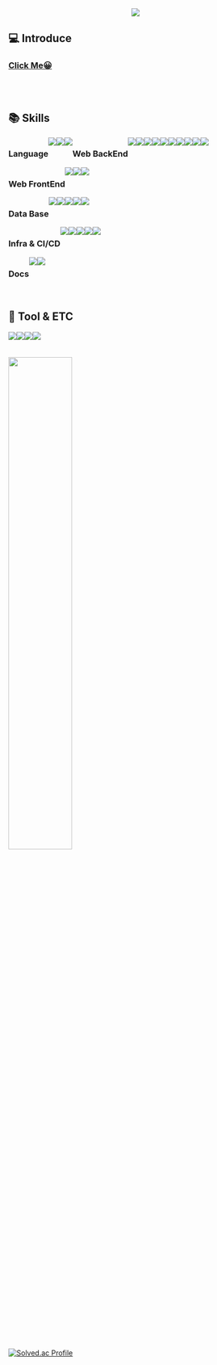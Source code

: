 <div align= "center">
    <img src="https://capsule-render.vercel.app/api?type=waving&color=0:67d22d,100:445f44&height=180&text=Hi%20I'm%20BackEnd%20Developer&animation=fadeIn&fontColor=ffffff&fontSize=60" />
</div>
    


## 💻 Introduce
<h3>
    <a href="https://smhdev.notion.site/DevSeongMin-c3753efed06c4a8eb6c0d6c571680849?pvs=74" target="_blank">
        Click Me😀
    </a>
</h3>

<br>
<br>

## 📚 Skills
<div style="display: flex;">

  <div style="display: flex;">
  <h3>Language</h3>

  <img src="https://img.shields.io/badge/java-007396?style=for-the-badge&logo=java&logoColor=white">
  <img src="https://img.shields.io/badge/python-3776AB?style=for-the-badge&logo=python&logoColor=white">
  <img src="https://img.shields.io/badge/javascript-F7DF1E?style=for-the-badge&logo=javascript&logoColor=black">
  </div>

<div style="display: flex;">
  <h3>Web BackEnd</h3>
  <img src="https://img.shields.io/badge/spring-6DB33F?style=for-the-badge&logo=spring&logoColor=white">
  <img src="https://img.shields.io/badge/fastapi-02569B?style=for-the-badge&logo=fastapi&logoColor=white">
  <img src="https://img.shields.io/badge/springboot-6DB33F?style=for-the-badge&logo=springboot&logoColor=white">
  <img src="https://img.shields.io/badge/mockito-339933?style=for-the-badge&logo=mockito&logoColor=white">
  <img src="https://img.shields.io/badge/firebase-FFCA28?style=for-the-badge&logo=firebase&logoColor=white">
  <br>
  <img src="https://img.shields.io/badge/jpa-A86454?style=for-the-badge&logo=jpa&logoColor=white">
  <img src="https://img.shields.io/badge/querydsl-A86454?style=for-the-badge&logo=querydsl&logoColor=white">
  <img src="https://img.shields.io/badge/mybatis-010101?style=for-the-badge&logo=mybatis&logoColor=white">
  <img src="https://img.shields.io/badge/Amazon%20S3-569A31?style=for-the-badge&logo=Amazon%20S3&logoColor=white">
  <img src="https://img.shields.io/badge/RabbitMQ-FF6600?style=for-the-badge&logo=RabbitMQ&logoColor=white">
  

  </div>
</div>

<div style="display: flex;">
  <h3>Web FrontEnd</h3>
  <img src="https://img.shields.io/badge/html5-E34F26?style=for-the-badge&logo=html5&logoColor=white">
  <img src="https://img.shields.io/badge/css-1572B6?style=for-the-badge&logo=css3&logoColor=white">
  <img src="https://img.shields.io/badge/vue.js-4FC08D?style=for-the-badge&logo=vue.js&logoColor=white">
  </div>
</div>


<div style="display: flex;">
  <h3>Data Base</h3>

  <img src="https://img.shields.io/badge/mysql-4479A1?style=for-the-badge&logo=mysql&logoColor=white">
  <img src="https://img.shields.io/badge/postgresql-61DAFB?style=for-the-badge&logo=postgresql&logoColor=black">
  <img src="https://img.shields.io/badge/mariaDB-003545?style=for-the-badge&logo=mariaDB&logoColor=white"> 
  <img src="https://img.shields.io/badge/redis-DD0031?style=for-the-badge&logo=redis&logoColor=white">
  <img src="https://img.shields.io/badge/mongoDB-47A248?style=for-the-badge&logo=MongoDB&logoColor=white">
</div>

<div style="display: flex;">
  <h3>Infra & CI/CD</h3>
  
  <img src="https://img.shields.io/badge/jenkins-F80000?style=for-the-badge&logo=jenkins&logoColor=white">
  <img src="https://img.shields.io/badge/docker-00599C?style=for-the-badge&logo=docker&logoColor=white">
  <img src="https://img.shields.io/badge/nginx-47A248?style=for-the-badge&logo=nginx&logoColor=white">
<img src="https://img.shields.io/badge/amazonaws-232F3E?style=for-the-badge&logo=amazonaws&logoColor=white">

  <img src="https://img.shields.io/badge/Amazon%20EC2-FF9900?style=for-the-badge&logo=Amazon%20EC2&logoColor=white">

  
</div>


<div style="display: flex;">
  <h3>Docs</h3>
  
  <img src="https://img.shields.io/badge/restdocs-339933?style=for-the-badge&logo=restdocs&logoColor=white">
  <img src="https://img.shields.io/badge/swagger-0769AD?style=for-the-badge&logo=swagger&logoColor=white">
  
</div>

<br>

## 🔧 Tool & ETC

<div style="display: flex;">
    
<img src="https://img.shields.io/badge/github-181717?style=for-the-badge&logo=github&logoColor=white">
<img src="https://img.shields.io/badge/git-F05032?style=for-the-badge&logo=git&logoColor=white">
<img src="https://img.shields.io/badge/jira-4053D6?style=for-the-badge&logo=jira&logoColor=white">
<img src="https://img.shields.io/badge/pytorch-F05032?style=for-the-badge&logo=pytorch&logoColor=white">

</div>


<br>

<br>

<img src="https://github-readme-stats.vercel.app/api?username=SeoungMinHwang&show_icons=true&theme=transparent" style="width: 50%;" />    

[![Solved.ac Profile](http://mazassumnida.wtf/api/v2/generate_badge?boj=qq221qq)](https://solved.ac/qq221qq/)
